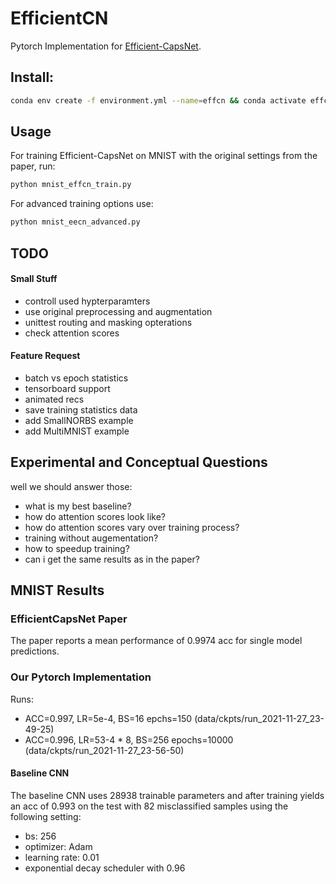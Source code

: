 # EfficientCN
Pytorch Implementation for [Efficient-CapsNet](https://arxiv.org/abs/2101.12491).

## Install:
```sh
conda env create -f environment.yml --name=effcn && conda activate effcn
```

## Usage

For training Efficient-CapsNet on MNIST with the original settings from the paper, run:
```sh
python mnist_effcn_train.py
```

For advanced training options use:
```sh
python mnist_eecn_advanced.py
```

## TODO

#### Small Stuff
- controll used hypterparamters 
- use original preprocessing and augmentation
- unittest routing and masking opterations
- check attention scores

#### Feature Request
- batch vs epoch statistics
- tensorboard support
- animated recs
- save training statistics data
- add SmallNORBS example
- add MultiMNIST example

## Experimental and Conceptual Questions

well we should answer those:
- what is my best baseline?
- how do attention scores look like?
- how do attention scores vary over training process?
- training without augementation?
- how to speedup training?
- can i get the same results as in the paper?


## MNIST Results

### EfficientCapsNet Paper
The paper reports a mean performance of 0.9974 acc for single model predictions.

### Our Pytorch Implementation

Runs:
- ACC=0.997, LR=5e-4,     BS=16  epchs=150     (data/ckpts/run_2021-11-27_23-49-25)
- ACC=0.996, LR=53-4 * 8, BS=256 epochs=10000  (data/ckpts/run_2021-11-27_23-56-50)

#### Baseline CNN

The baseline CNN uses 28938 trainable parameters and after training yields an acc of 0.993 on the test with 82 misclassified samples using the following setting:
- bs: 256
- optimizer: Adam
- learning rate: 0.01
- exponential decay scheduler with 0.96
